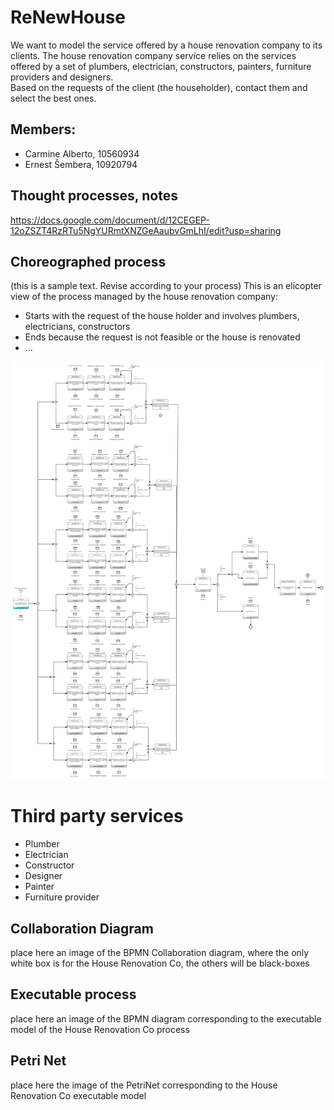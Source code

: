# ReNewHouse

We want to model the service offered by a house renovation company to its clients. The house renovation company service relies on the services offered by a set of plumbers, electrician, constructors, painters, furniture providers and designers.\
Based on the requests of the client (the householder), contact them and select the best ones.

## Members:

- Carmine Alberto, 10560934
- Ernest Šembera, 10920794

## Thought processes, notes

https://docs.google.com/document/d/12CEGEP-12oZSZT4RzRTu5NgYURmtXNZGeAaubvGmLhI/edit?usp=sharing

## Choreographed process

(this is a sample text. Revise according to your process)
This is an elicopter view of the process managed by the house renovation company:

- Starts with the request of the house holder and involves plumbers, electricians, constructors
- Ends because the request is not feasible or the house is renovated
- ...

![Choreography Model](/Choreography.png)

# Third party services

- Plumber
- Electrician
- Constructor
- Designer
- Painter
- Furniture provider

## Collaboration Diagram

place here an image of the BPMN Collaboration diagram, where the only white box is for the House Renovation Co, the others will be black-boxes

## Executable process

place here an image of the BPMN diagram corresponding to the executable model of the House Renovation Co process

## Petri Net

place here the image of the PetriNet corresponding to the House Renovation Co executable model
